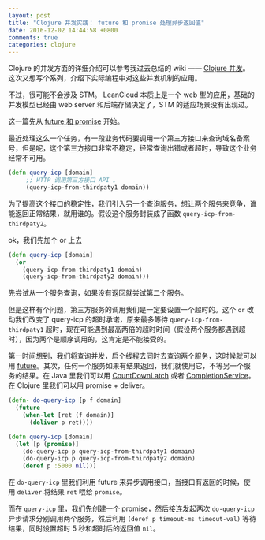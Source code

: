 ```yaml
---
layout: post
title: "Clojure 并发实践： future 和 promise 处理异步返回值"
date: 2016-12-02 14:44:58 +0800
comments: true
categories: clojure
---
```


Clojure 的并发方面的详细介绍可以参考我过去总结的 wiki —— [Clojure 并发](http://wiki.fnil.net/index.php?title=Clojure%E5%B9%B6%E5%8F%91)。 这次又想写个系列，介绍下实际编程中对这些并发机制的应用。

不过，很可能不会涉及 STM。 LeanCloud 本质上是一个 web 型的应用，基础的并发模型已经由 web server 和后端存储决定了，STM 的适应场景没有出现过。

这一篇先从 [future 和 promise](http://wiki.fnil.net/index.php?title=Clojure%E5%B9%B6%E5%8F%91#future.E3.80.81promise.E5.92.8C.E7.BA.BF.E7.A8.8B) 开始。

最近处理这么一个任务，有一段业务代码要调用一个第三方接口来查询域名备案号，但是呢，这个第三方接口非常不稳定，经常查询出错或者超时，导致这个业务经常不可用。

```clojure
(defn query-icp [domain]
     ;; HTTP 调用第三方接口 API 。
     (query-icp-from-thirdpaty1 domain))
```

为了提高这个接口的稳定性，我们引入另一个查询服务，想让两个服务来竞争，谁能返回正常结果，就用谁的。假设这个服务封装成了函数 `query-icp-from-thirdpaty2`。

ok，我们先加个 or 上去

```clojure
(defn query-icp [domain]
  (or
    (query-icp-from-thirdpaty1 domain)
    (query-icp-from-thirdpaty2 domain)))
```

先尝试从一个服务查询，如果没有返回就尝试第二个服务。

但是这样有个问题，第三方服务的调用我们是一定要设置一个超时的。这个 `or` 改动我们改变了 query-icp 的超时承诺，原来最多等待 `query-icp-from-thirdpaty1` 超时，现在可能遇到最高两倍的超时时间（假设两个服务都遇到超时），因为两个是顺序调用的，这肯定是不能接受的。

第一时间想到，我们将查询并发，启个线程去同时去查询两个服务，这时候就可以用 [future](https://clojuredocs.org/clojure.core/future)。其次，任何一个服务如果有结果返回，我们就使用它，不等另一个服务的结果。在 Java 里我们可以用 [CountDownLatch](https://docs.oracle.com/javase/7/docs/api/java/util/concurrent/CountDownLatch.html) 或者 [CompletionService](http://docs.oracle.com/javase/7/docs/api/java/util/concurrent/CompletionService.html)。 在 Clojure 里我们可以用 promise + deliver。

```clojure
(defn- do-query-icp [p f domain]
  (future
    (when-let [ret (f domain)]
      (deliver p ret))))

(defn query-icp [domain]
  (let [p (promise)]
    (do-query-icp p query-icp-from-thirdpaty1 domain)
    (do-query-icp p query-icp-from-thirdpaty2 domain)
    (deref p :5000 nil)))
```

在 `do-query-icp` 里我们利用 future 来异步调用接口，当接口有返回的时候，使用 `deliver` 将结果 `ret` 喂给 `promise`。

而在 `query-icp` 里，我们先创建一个 promise，然后接连发起两次 `do-query-icp` 异步请求分别调用两个服务，然后利用 `(deref p timeout-ms timeout-val)` 等待结果，同时设置超时 5 秒和超时后的返回值 `nil`。












